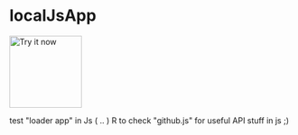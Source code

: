
# localJsApp 
<!-- <a style="width: 216px; heigh: 58px;" target="_blank" href="http://somelink"><img style="margin-left: 200px;" alt="Try it now" src="https://raw.github.com/GoogleChrome/chrome-app-samples/master/tryitnowbutton_small.png" title="Click here to install from the Chrome Web Store"></img></a> -->

<!-- R: oroginal image is 512 by 512 -->
<a target="_blank" href="http://somelink"><img height="100px" width="100px" style="width: 128px; height: 128px;" alt="Try it now" src="http://simpleicon.com/wp-content/uploads/cloud-download-2.png" title="Click here to install"></img></a>

test "loader app" in Js ( .. )
R to check "github.js" for useful API stuff in js ;)
